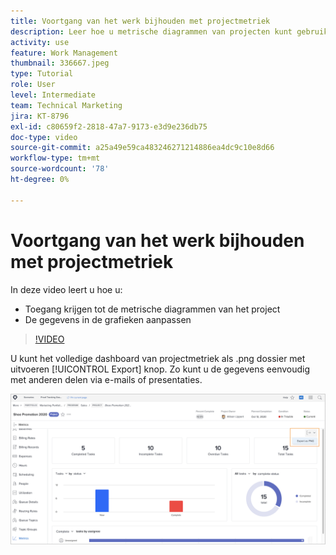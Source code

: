 ```yaml
---
title: Voortgang van het werk bijhouden met projectmetriek
description: Leer hoe u metrische diagrammen van projecten kunt gebruiken om de voortgang van projectwerk te volgen in [!DNL  Workfront].
activity: use
feature: Work Management
thumbnail: 336667.jpeg
type: Tutorial
role: User
level: Intermediate
team: Technical Marketing
jira: KT-8796
exl-id: c80659f2-2818-47a7-9173-e3d9e236db75
doc-type: video
source-git-commit: a25a49e59ca483246271214886ea4dc9c10e8d66
workflow-type: tm+mt
source-wordcount: '78'
ht-degree: 0%

---
```


# Voortgang van het werk bijhouden met projectmetriek

In deze video leert u hoe u:

* Toegang krijgen tot de metrische diagrammen van het project
* De gegevens in de grafieken aanpassen

>[!VIDEO](https://video.tv.adobe.com/v/336667/?quality=12&learn=on)

U kunt het volledige dashboard van projectmetriek als .png dossier met uitvoeren [!UICONTROL Export] knop. Zo kunt u de gegevens eenvoudig met anderen delen via e-mails of presentaties.

![Geëxporteerde pagina Projectmetriek](assets/planner-fund-metrics-export.png)

<!---
Overview of project metrics
--->
